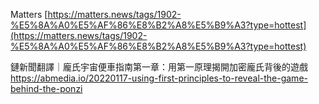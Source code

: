 Matters
[https://matters.news/tags/1902-%E5%8A%A0%E5%AF%86%E8%B2%A8%E5%B9%A3?type=hottest](https://matters.news/tags/1902-%E5%8A%A0%E5%AF%86%E8%B2%A8%E5%B9%A3?type=hottest)

鏈新聞翻譯｜龐氏宇宙便車指南第一章：用第一原理揭開加密龐氏背後的遊戲
https://abmedia.io/20220117-using-first-principles-to-reveal-the-game-behind-the-ponzi
